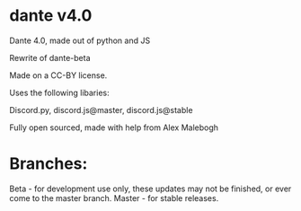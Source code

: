 # dante v4.0
Dante 4.0, made out of python and JS

Rewrite of dante-beta

Made on a CC-BY license.

Uses the following libaries: 

Discord.py, discord.js@master, discord.js@stable

Fully open sourced, made with help from Alex Malebogh

# Branches:

Beta - for development use only, these updates may not be finished, or ever come to the master branch.
Master - for stable releases.
